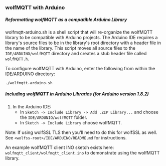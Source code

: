 ### wolfMQTT with Arduino

##### Reformatting wolfMQTT as a compatible Arduino Library
wolfmqtt-arduino.sh is a shell script that will re-organize the wolfMQTT
library to be compatible with Arduino projects. The Arduino IDE requires a
library's source files to be in the library's root directory with a header file
in the name of the library. This script moves all source files to the
`IDE/ARDUINO/wolfMQTT` directory and creates a stub header file called
`wolfMQTT.h`.

To configure wolfMQTT with Arduino, enter the following from within the
IDE/ARDUINO directory:

    ./wolfmqtt-arduino.sh

##### Including wolfMQTT in Arduino Libraries (for Arduino version 1.8.2)

1. In the Arduino IDE:
    - In `Sketch -> Include Library -> Add .ZIP Library...` and choose the
        `IDE/ARDUNIO/wolfMQTT` folder.
    - In `Sketch -> Include Library` choose wolfMQTT.

Note: If using wolfSSL TLS then you'll need to do this for wolfSSL as well.
See `<wolfss-root>/IDE/ARDUINO/README.md` for instructions.


An example wolfMQTT client INO sketch exists here:
`wolfmqtt_client/wolfmqtt_client.ino` to demonstrate using the wolfMQTT library.
